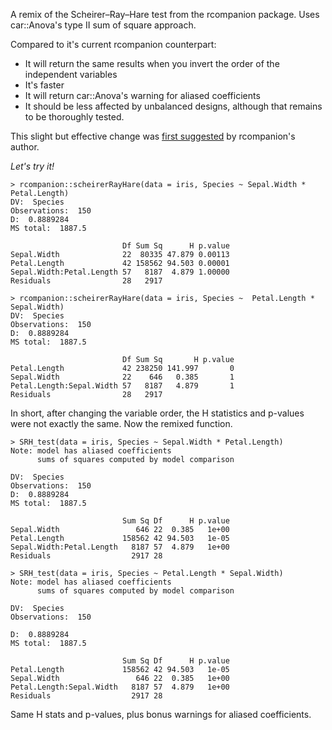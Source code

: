 A remix of the Scheirer–Ray–Hare test from the rcompanion package. Uses car::Anova's type II sum of square approach.

Compared to it's current rcompanion counterpart:

* It will return the same results when you invert the order of the independent variables
* It's faster
* It will return car::Anova's warning for aliased coefficients
* It should be less affected by unbalanced designs, although that remains to be thoroughly tested.

This slight but effective change was [first suggested](https://www.researchgate.net/post/Can-Scheirer-Ray-Hare-test-be-used-in-unbalanced-data-and-sample-size-5) by rcompanion's author.

*Let's try it!*

```
> rcompanion::scheirerRayHare(data = iris, Species ~ Sepal.Width * Petal.Length)
DV:  Species 
Observations:  150 
D:  0.8889284 
MS total:  1887.5 

                         Df Sum Sq      H p.value
Sepal.Width              22  80335 47.879 0.00113
Petal.Length             42 158562 94.503 0.00001
Sepal.Width:Petal.Length 57   8187  4.879 1.00000
Residuals                28   2917  

> rcompanion::scheirerRayHare(data = iris, Species ~  Petal.Length * Sepal.Width)
DV:  Species 
Observations:  150 
D:  0.8889284 
MS total:  1887.5 

                         Df Sum Sq       H p.value
Petal.Length             42 238250 141.997       0
Sepal.Width              22    646   0.385       1
Petal.Length:Sepal.Width 57   8187   4.879       1
Residuals                28   2917    
```

In short, after changing the variable order, the H statistics and p-values were not exactly the same. Now the remixed function.

```
> SRH_test(data = iris, Species ~ Sepal.Width * Petal.Length)
Note: model has aliased coefficients
      sums of squares computed by model comparison

DV:  Species 
Observations:  150 
D:  0.8889284 
MS total:  1887.5 

                         Sum Sq Df      H p.value
Sepal.Width                 646 22  0.385   1e+00
Petal.Length             158562 42 94.503   1e-05
Sepal.Width:Petal.Length   8187 57  4.879   1e+00
Residuals                  2917 28     

> SRH_test(data = iris, Species ~ Petal.Length * Sepal.Width)
Note: model has aliased coefficients
      sums of squares computed by model comparison

DV:  Species 
Observations:  150 

D:  0.8889284 
MS total:  1887.5 

                         Sum Sq Df      H p.value
Petal.Length             158562 42 94.503   1e-05
Sepal.Width                 646 22  0.385   1e+00
Petal.Length:Sepal.Width   8187 57  4.879   1e+00
Residuals                  2917 28    
```
Same H stats and p-values, plus bonus warnings for aliased coefficients.
